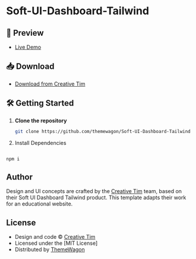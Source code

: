 # Soft-UI-Dashboard-Tailwind

## 🚀 Preview

- [Live Demo](https://themewagon.github.io/Soft-UI-Dashboard-Tailwind/)

## 📥 Download

- [Download from Creative Tim](https://www.creative-tim.com/product/soft-ui-dashboard-tailwind?ref=readme-sudt)

## 🛠 Getting Started

1. **Clone the repository**

   ```bash
   git clone https://github.com/themewagon/Soft-UI-Dashboard-Tailwind
   ```

2. Install Dependencies

```

npm i

```

## Author

Design and UI concepts are crafted by the [Creative Tim](https://www.creative-tim.com/) team, based on their Soft UI Dashboard Tailwind product.
This template adapts their work for an educational website.

## License

- Design and code © [Creative Tim](https://www.creative-tim.com/)
- Licensed under the [MIT License]
- Distributed by [ThemeWagon](https://themewagon.com)

```

```
